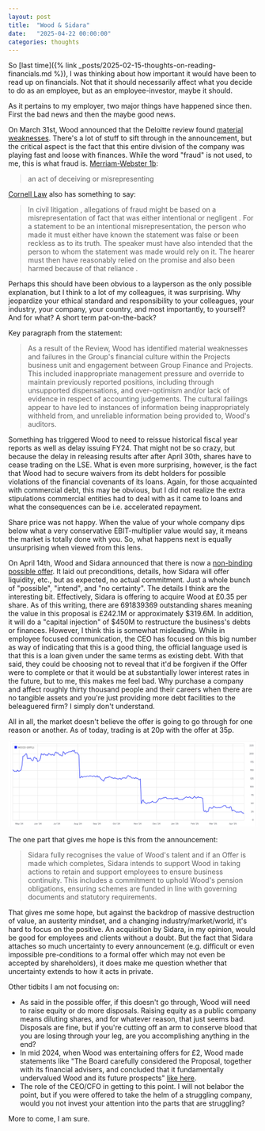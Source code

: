 ```yaml
---
layout: post
title:  "Wood & Sidara"
date:   "2025-04-22 00:00:00"
categories: thoughts
---
```

So [last time]({% link _posts/2025-02-15-thoughts-on-reading-financials.md %}), I was thinking about how important it would have been to read up on financials. Not that it should necessarily affect what you decide to do as an employee, but as an employee-investor, maybe it should.

As it pertains to my employer, two major things have happened since then. First the bad news and then the maybe good news.

On March 31st, Wood announced that the Deloitte review found [material weaknesses](https://tools.eurolandir.com/tools/Pressreleases/GetPressRelease/?ID=7371359&lang=en-GB&companycode=uk-wg&v=). There's a lot of stuff to sift through in the announcement, but the critical aspect is the fact that this entire division of the company was playing fast and loose with finances. While the word "fraud" is not used, to me, this is what fraud is. [Merriam-Webster 1b](https://www.merriam-webster.com/dictionary/fraud):
> an act of deceiving or misrepresenting

[Cornell Law](https://www.law.cornell.edu/wex/fraud) also has something to say:
> In civil litigation , allegations of fraud might be based on a misrepresentation of fact that was either intentional or negligent .  For a statement to be an intentional misrepresentation, the person who made it must either have known the statement was false or been reckless as to its truth.  The speaker must have also intended that the person to whom the statement was made would rely on it.  The hearer must then have reasonably relied on the promise and also been harmed because of that reliance .

Perhaps this should have been obvious to a layperson as the only possible explanation, but I think to a lot of my colleagues, it was surprising. Why jeopardize your ethical standard and responsibility to your colleagues, your industry, your company, your country, and most importantly, to yourself? And for what? A short term pat-on-the-back?

Key paragraph from the statement:

>As a result of the Review, Wood has identified material weaknesses and failures in the Group's financial culture within the Projects business unit and engagement between Group Finance and Projects. This included inappropriate management pressure and override to maintain previously reported positions, including through unsupported dispensations, and over-optimism and/or lack of evidence in respect of accounting judgements. The cultural failings appear to have led to instances of information being inappropriately withheld from, and unreliable information being provided to, Wood's auditors.

Something has triggered Wood to need to reissue historical fiscal year reports as well as delay issuing FY24. That might not be so crazy, but because the delay in releasing results after after April 30th, shares have to cease trading on the LSE. What is even more surprising, however, is the fact that Wood had to secure waivers from its debt holders for possible violations of the financial covenants of its loans. Again, for those acquainted with commercial debt, this may be obvious, but I did not realize the extra stipulations commercial entities had to deal with as it came to loans and what the consequences can be i.e. accelerated repayment.

Share price was not happy. When the value of your whole company dips below what a very conservative EBIT-multiplier value would say, it means the market is totally done with you. So, what happens next is equally unsurprising when viewed from this lens.

On April 14th, Wood and Sidara announced that there is now a [non-binding possible offer](https://tools.eurolandir.com/tools/Pressreleases/GetPressRelease/?ID=7380401&lang=en-GB&companycode=uk-wg&v=). It laid out preconditions, details, how Sidara will offer liquidity, etc., but as expected, no actual commitment. Just a whole bunch of "possible", "intend", and "no certainty". The details I think are the interesting bit. Effectively, Sidara is offering to acquire Wood at £0.35 per share. As of this writing, there are 691839369 outstanding shares meaning the value in this proposal is £242.1M or approximately $319.6M. In addition, it will do a "capital injection" of $450M to restructure the business's debts or finances. However, I think this is somewhat misleading. While in employee focused communication, the CEO has focused on this big number as way of indicating that this is a good thing, the official language used is that this is a loan given under the same terms as existing debt. With that said, they could be choosing not to reveal that it'd be forgiven if the Offer were to complete or that it would be at substantially lower interest rates in the future, but to me, this makes me feel bad. Why purchase a company and affect roughly thirty thousand people and their careers when there are no tangible assets and you're just providing more debt facilities to the beleaguered firm? I simply don't understand.

All in all, the market doesn't believe the offer is going to go through for one reason or another. As of today, trading is at 20p with the offer at 35p.

![1 year WG.L](/assets/2025/wood-sidara/SharePrice1Y.png)

The one part that gives me hope is this from the announcement:

>Sidara fully recognises the value of Wood's talent and if an Offer is made which completes, Sidara intends to support Wood in taking actions to retain and support employees to ensure business continuity. This includes a commitment to uphold Wood's pension obligations, ensuring schemes are funded in line with governing documents and statutory requirements.

That gives me some hope, but against the backdrop of massive destruction of value, an austerity mindset, and a changing industry/market/world, it's hard to focus on the positive. An acquisition by Sidara, in my opinion, would be good for employees and clients without a doubt. But the fact that Sidara attaches so much uncertainty to every announcement (e.g. difficult or even impossible pre-conditions to a formal offer which may not even be accepted by shareholders), it does make me question whether that uncertainty extends to how it acts in private.

Other tidbits I am not focusing on:

* As said in the possible offer, if this doesn't go through, Wood will need to raise equity or do more disposals. Raising equity as a public company means diluting shares, and for whatever reason, that just seems bad. Disposals are fine, but if you're cutting off an arm to conserve blood that you are losing through your leg, are you accomplishing anything in the end?
* In mid 2024, when Wood was entertaining offers for £2, Wood made statements like "The Board carefully considered the Proposal, together with its financial advisers, and concluded that it fundamentally undervalued Wood and its future prospects" [like here](https://tools.eurolandir.com/tools/Pressreleases/GetPressRelease/?ID=4515540&lang=en-GB&companycode=uk-wg&v=).
* The role of the CEO/CFO in getting to this point. I will not belabor the point, but if you were offered to take the helm of a struggling company, would you not invest your attention into the parts that are struggling?

More to come, I am sure.
